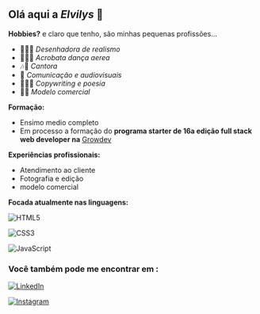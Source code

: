 ## Olá aqui a ***Elvilys*** 🌊

**Hobbies?** e claro que tenho, são minhas pequenas profissões...

- 🧑🏼‍🎨 *Desenhadora de realismo*
- 🤸🏻‍♀️ *Acrobata dança aerea*
- 🎶🎤 *Cantora*
- 📸 *Comunicação e audiovisuais*
- 💌✍🏼 *Copywriting e poesia*
- 💃🏻 *Modelo comercial*

**Formação:**
- Ensimo medio completo
- Em processo a formação do **programa starter de 16a edição full stack web developer na** [Growdev](https://www.growdev.com.br/)

**Experiências profissionais:**

- Atendimento ao cliente
- Fotografia e edição
- modelo comercial

**Focada atualmente nas linguagens:**



![HTML5](https://img.shields.io/badge/html5-%23E34F26.svg?style=for-the-badge&logo=html5&logoColor=white)

![CSS3](https://img.shields.io/badge/css3-%231572B6.svg?style=for-the-badge&logo=css3&logoColor=white)

  ![JavaScript](https://img.shields.io/badge/javascript-%23323330.svg?style=for-the-badge&logo=javascript&logoColor=%23F7DF1E)

  ### Você também pode me encontrar em :

<a href="https://www.linkedin.com/in/elvilys-bolivar-32851811b/">![LinkedIn](https://img.shields.io/badge/linkedin-%230077B5.svg?style=for-the-badge&logo=linkedin&logoColor=white)</a>

<a href="https://instagram.com/elvilys?igshid=OGQ5ZDc2ODK2ZA==">![Instagram](https://img.shields.io/badge/Instagram-%23E4405F.svg?style=for-the-badge&logo=Instagram&logoColor=white)</a>



  

  
  
  

